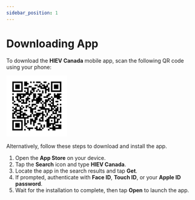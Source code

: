 ```yaml
---
sidebar_position: 1
---
```

# Downloading App
To download the **HIEV Canada** mobile app, scan the following QR code using your phone:

![iOS App](img/iOS_QR.png)

Alternatively, follow these steps to download and install the app.

1. Open the **App Store** on your device.
2. Tap the **Search** icon and type **HIEV Canada**.
3. Locate the app in the search results and tap **Get**.
4. If prompted, authenticate with **Face ID**, **Touch ID**, or your **Apple ID password**.
5. Wait for the installation to complete, then tap **Open** to launch the app.

